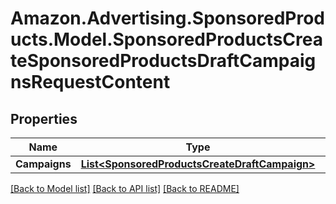 # Amazon.Advertising.SponsoredProducts.Model.SponsoredProductsCreateSponsoredProductsDraftCampaignsRequestContent

## Properties

Name | Type | Description | Notes
------------ | ------------- | ------------- | -------------
**Campaigns** | [**List&lt;SponsoredProductsCreateDraftCampaign&gt;**](SponsoredProductsCreateDraftCampaign.md) |  | 

[[Back to Model list]](../README.md#documentation-for-models) [[Back to API list]](../README.md#documentation-for-api-endpoints) [[Back to README]](../README.md)


